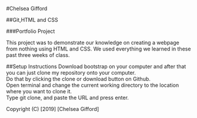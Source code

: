 #Chelsea Gifford

##Git,HTML and CSS

###Portfolio Project


This project was to demonstrate our knowledge on creating a webpage from nothing using HTML and CSS.
We used everything we learned in these past three weeks of class.

##Setup Instructions
Download bootstrap on your computer and after that you can just clone my repository onto your computer.  
Do that by clicking the clone or download button on Github.  
Open terminal and change the current working directory to the location where you want to clone it.  
Type git clone, and paste the URL and press enter.



Copyright (C) [2019] [Chelsea Gifford]
